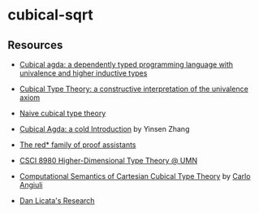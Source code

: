 # cubical-sqrt

## Resources

- [Cubical agda: a dependently typed programming language with univalence and higher inductive types](https://dl.acm.org/doi/10.1145/3341691)
- [Cubical Type Theory: a constructive interpretation of the univalence axiom](https://arxiv.org/pdf/1611.02108.pdf)
- [Naive cubical type theory](https://arxiv.org/pdf/1911.05844.pdf)
- [Cubical Agda: a cold Introduction](https://nextjournal.com/agdacubicold/intro) by Yinsen Zhang

- [The red* family of proof assistants](https://redprl.org/)
- [CSCI 8980 Higher-Dimensional Type Theory @ UMN](https://favonia.org/courses/hdtt2020/)

- [Computational Semantics of Cartesian Cubical Type Theory](https://www.cs.cmu.edu/~cangiuli/thesis/thesis.pdf) by [Carlo Angiuli](http://www.cs.cmu.edu/~cangiuli/)

- [Dan Licata's Research](https://dlicata.wescreates.wesleyan.edu/pubs.html)

